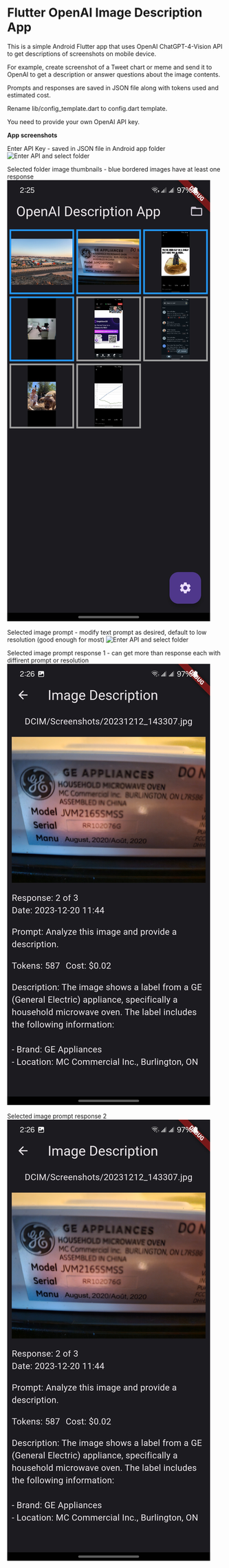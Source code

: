 # Flutter OpenAI Image Description App

This is a simple Android Flutter app that uses OpenAI ChatGPT-4-Vision API to get descriptions of screenshots on mobile device. 

For example, create screenshot of a Tweet chart or meme and send it to OpenAI to get a description or answer questions about the image contents. 

Prompts and responses are saved in JSON file along with tokens used and estimated cost.

Rename lib/config_template.dart to config.dart template.

You need to provide your own OpenAI API key. 

<strong>App screenshots</strong>

Enter API Key - saved in JSON file in Android app folder
![Enter API and select folder](app_screenshots/enter_api_key.jpg.png)

Selected folder image thumbnails - blue bordered images have at least one response
![Enter API and select folder](app_screenshots/thumbnails.jpg)

Selected image prompt - modify text prompt as desired, default to low resolution (good enough for  most)
![Enter API and select folder](app_screenshots/prompt.jpg.jpg.png)

Selected image prompt response 1 - can get more than response each with diffirent prompt or resolution
![Enter API and select folder](app_screenshots/response_2.jpg)

Selected image prompt response 2
![Enter API and select folder](app_screenshots/response_2.jpg)